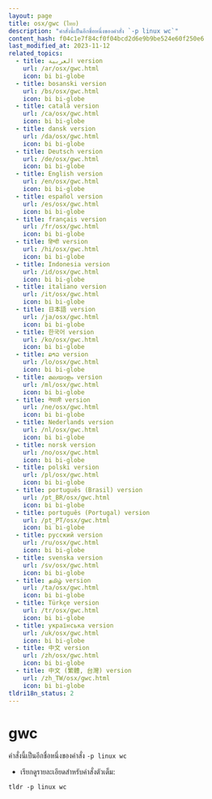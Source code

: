 ```yaml
---
layout: page
title: osx/gwc (ไทย)
description: "คำสั่งนี้เป็นอีกชื่อหนึ่งของคำสั่ง `-p linux wc`"
content_hash: f04c1e7f84cf0f04bcd2d6e9b9be524e60f250e6
last_modified_at: 2023-11-12
related_topics:
  - title: العربية version
    url: /ar/osx/gwc.html
    icon: bi bi-globe
  - title: bosanski version
    url: /bs/osx/gwc.html
    icon: bi bi-globe
  - title: català version
    url: /ca/osx/gwc.html
    icon: bi bi-globe
  - title: dansk version
    url: /da/osx/gwc.html
    icon: bi bi-globe
  - title: Deutsch version
    url: /de/osx/gwc.html
    icon: bi bi-globe
  - title: English version
    url: /en/osx/gwc.html
    icon: bi bi-globe
  - title: español version
    url: /es/osx/gwc.html
    icon: bi bi-globe
  - title: français version
    url: /fr/osx/gwc.html
    icon: bi bi-globe
  - title: हिन्दी version
    url: /hi/osx/gwc.html
    icon: bi bi-globe
  - title: Indonesia version
    url: /id/osx/gwc.html
    icon: bi bi-globe
  - title: italiano version
    url: /it/osx/gwc.html
    icon: bi bi-globe
  - title: 日本語 version
    url: /ja/osx/gwc.html
    icon: bi bi-globe
  - title: 한국어 version
    url: /ko/osx/gwc.html
    icon: bi bi-globe
  - title: ລາວ version
    url: /lo/osx/gwc.html
    icon: bi bi-globe
  - title: മലയാളം version
    url: /ml/osx/gwc.html
    icon: bi bi-globe
  - title: नेपाली version
    url: /ne/osx/gwc.html
    icon: bi bi-globe
  - title: Nederlands version
    url: /nl/osx/gwc.html
    icon: bi bi-globe
  - title: norsk version
    url: /no/osx/gwc.html
    icon: bi bi-globe
  - title: polski version
    url: /pl/osx/gwc.html
    icon: bi bi-globe
  - title: português (Brasil) version
    url: /pt_BR/osx/gwc.html
    icon: bi bi-globe
  - title: português (Portugal) version
    url: /pt_PT/osx/gwc.html
    icon: bi bi-globe
  - title: русский version
    url: /ru/osx/gwc.html
    icon: bi bi-globe
  - title: svenska version
    url: /sv/osx/gwc.html
    icon: bi bi-globe
  - title: தமிழ் version
    url: /ta/osx/gwc.html
    icon: bi bi-globe
  - title: Türkçe version
    url: /tr/osx/gwc.html
    icon: bi bi-globe
  - title: українська version
    url: /uk/osx/gwc.html
    icon: bi bi-globe
  - title: 中文 version
    url: /zh/osx/gwc.html
    icon: bi bi-globe
  - title: 中文 (繁體, 台灣) version
    url: /zh_TW/osx/gwc.html
    icon: bi bi-globe
tldri18n_status: 2
---
```

# gwc

คำสั่งนี้เป็นอีกชื่อหนึ่งของคำสั่ง `-p linux wc`

- เรียกดูรายละเอียดสำหรับคำสั่งตัวเต็ม:

`tldr -p linux wc`
